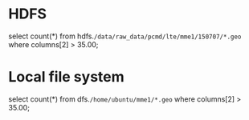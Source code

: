 # HDFS
select count(*) from hdfs.`/data/raw_data/pcmd/lte/mme1/150707/*.geo` where columns[2] > 35.00;

# Local file system
select count(*) from dfs.`/home/ubuntu/mme1/*.geo` where columns[2] > 35.00;
